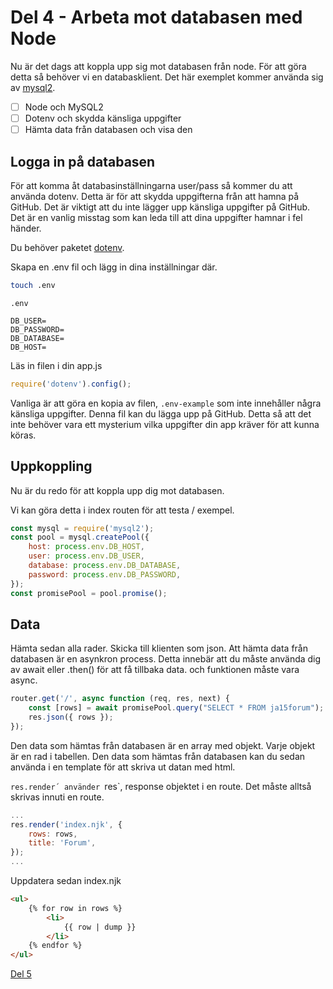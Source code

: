 # Del 4 - Arbeta mot databasen med Node

Nu är det dags att koppla upp sig mot databasen från node. För att göra detta så behöver vi en databasklient. Det här exemplet kommer använda sig av [mysql2](https://www.npmjs.com/package/mysql2).

- [ ] Node och MySQL2
- [ ] Dotenv och skydda känsliga uppgifter
- [ ] Hämta data från databasen och visa den

## Logga in på databasen

För att komma åt databasinställningarna user/pass så kommer du att använda dotenv. Detta är för att skydda uppgifterna från att hamna på GitHub. Det är viktigt att du inte lägger upp känsliga uppgifter på GitHub. Det är en vanlig misstag som kan leda till att dina uppgifter hamnar i fel händer.

Du behöver paketet [dotenv](https://www.npmjs.com/package/dotenv).

 Skapa en .env fil och lägg in dina inställningar där.

```bash
touch .env
```

`.env`
```
DB_USER=
DB_PASSWORD=
DB_DATABASE=
DB_HOST=
```

Läs in filen i din app.js

```js
require('dotenv').config();
```

Vanliga är att göra en kopia av filen, `.env-example` som inte innehåller några känsliga uppgifter. Denna fil kan du lägga upp på GitHub. Detta så att det inte behöver vara ett mysterium vilka uppgifter din app kräver för att kunna köras.

## Uppkoppling

Nu är du redo för att koppla upp dig mot databasen.

Vi kan göra detta i index routen för att testa / exempel.

```js
const mysql = require('mysql2');
const pool = mysql.createPool({
    host: process.env.DB_HOST,
    user: process.env.DB_USER,
    database: process.env.DB_DATABASE,
    password: process.env.DB_PASSWORD,
});
const promisePool = pool.promise();
```

## Data

Hämta sedan alla rader. Skicka till klienten som json.
Att hämta data från databasen är en asynkron process. Detta innebär att du måste använda dig av await eller .then() för att få tillbaka data. och funktionen måste vara async.

```js
router.get('/', async function (req, res, next) {
    const [rows] = await promisePool.query("SELECT * FROM ja15forum");
    res.json({ rows });
});
```

Den data som hämtas från databasen är en array med objekt. Varje objekt är en rad i tabellen.
Den data som hämtas från databasen kan du sedan använda i en template för att skriva ut datan med html.

`res.render´ använder `res`, response objektet i en route. Det måste alltså skrivas innuti en route.
```js
...
res.render('index.njk', {
    rows: rows,
    title: 'Forum',
});
...
```

Uppdatera sedan index.njk

```html
<ul>
    {% for row in rows %}
        <li>
            {{ row | dump }}
        </li>
    {% endfor %}
</ul>
```

[Del 5](part-5.md)